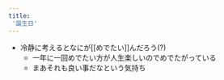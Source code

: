 ```yaml
---
title:
 '誕生日'
---
```


- 冷静に考えるとなにが[[めでたい]]んだろう(?)
    - 一年に一回めでたい方が人生楽しいのでめでたがっている
    - まあそれも良い事だなという気持ち